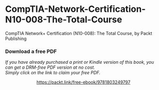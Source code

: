 # CompTIA-Network-Certification-N10-008-The-Total-Course
CompTIA Network+ Certification (N10-008): The Total Course, by Packt Publishing
### Download a free PDF

 <i>If you have already purchased a print or Kindle version of this book, you can get a DRM-free PDF version at no cost.<br>Simply click on the link to claim your free PDF.</i>
<p align="center"> <a href="https://packt.link/free-ebook/9781803249797">https://packt.link/free-ebook/9781803249797 </a> </p>